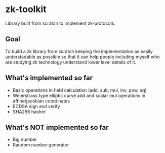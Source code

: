 # zk-toolkit
Library built from scratch to implement zk-protocols.

## Goal
To build a zk library from scratch keeping the implementation as easily understadable as possible so that it can help people including myself who are studying zk technology understand lower level details of it.

## What's implemented so far
- Basic operations in field calculation (add, sub, mul, inv, pow, sq)
- Weierstrass type elliptic curve add and scalar mul operations in affine/jacobian coordinates
- ECDSA sign and verify
- SHA256 hasher

## What's NOT implemented so far
- Big number
- Random number generator

